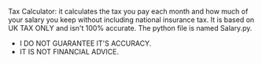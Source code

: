 Tax Calculator: it calculates the tax you pay each month and how much of your salary you keep without including national insurance tax. It is based on UK TAX ONLY and isn't 100% accurate. The python file is named Salary.py. 
- I DO NOT GUARANTEE IT'S ACCURACY.
- IT IS NOT FINANCIAL ADVICE. 
